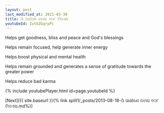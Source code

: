 ```yaml
---
layout: post
last_modified_at: 2021-03-30
title: ଓଁ ଅର୍ଥଅଞ ନମାହ ୧୦୮ ଟିମଏସ
youtubeId: IotbZGqrpPc
---
```

 
 
Helps get goodness, bliss and peace and God's blessings
 
Helps remain focused, help generate inner energy 
 
Helps boost physical and mental health 
 
Helps remain grounded and generates a sense of gratitude towards the greater power 
 
Helps reduce bad karma
 
 
 
 


{% include youtubePlayer.html id=page.youtubeId %}
 
[Next]({{ site.baseurl }}{% link  split1/_posts/2013-08-18-ଓଁ ସାକ୍ଷୀଣେ ନମାହ ୧୦୮ ଟିମଏସ.md%})
 
